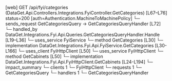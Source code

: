 [web] GET /api/fyi/categories  (DataGet.Api.Controllers.Integrations.FyiController.GetCategories)  [L67–L76] status=200 [auth=Authentication.MachineToMachinePolicy]
  └─ sends_request GetCategoriesQuery -> GetCategoriesQueryHandler [L72]
    └─ handled_by DataGet.Integrations.Fyi.Api.Queries.GetCategoriesQueryHandler.Handle [L19–L36]
      └─ uses_service FyiService
        └─ method GetCategories [L30]
          └─ implementation DataGet.Integrations.Fyi.Api.FyiService.GetCategories [L30-L166]
            └─ uses_client FyiHttpClient [L50]
            └─ uses_service FyiHttpClient
              └─ method GetCabinets [L50]
                └─ implementation DataGet.Integrations.Fyi.Api.FyiHttpClient.GetCabinets [L24-L194]
  └─ impact_summary
    └─ clients 1
      └─ FyiHttpClient
    └─ requests 1
      └─ GetCategoriesQuery
    └─ handlers 1
      └─ GetCategoriesQueryHandler


